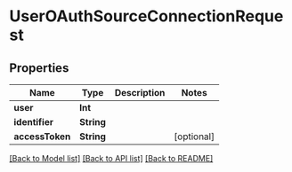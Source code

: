 # UserOAuthSourceConnectionRequest

## Properties
Name | Type | Description | Notes
------------ | ------------- | ------------- | -------------
**user** | **Int** |  | 
**identifier** | **String** |  | 
**accessToken** | **String** |  | [optional] 

[[Back to Model list]](../README.md#documentation-for-models) [[Back to API list]](../README.md#documentation-for-api-endpoints) [[Back to README]](../README.md)


